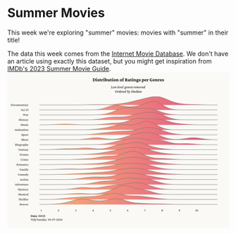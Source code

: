 

# Summer Movies

This week we're exploring "summer" movies: movies with "summer" in their title!

The data this week comes from the [Internet Movie Database](https://developer.imdb.com/non-commercial-datasets/).
We don't have an article using exactly this dataset, but you might get inspiration from [IMDb's 2023 Summer Movie Guide](https://www.imdb.com/list/ls569932833/).
![movies](https://github.com/johngrhm6/TidyTuesday/blob/main/2024/2024-07-30/plot.png)
